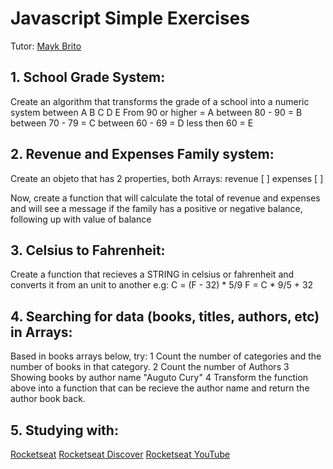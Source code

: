 # Javascript Simple Exercises
Tutor: [Mayk Brito](https://www.linkedin.com/in/maykbrito/?originalSubdomain=br)

## 1. School Grade System:
Create an algorithm that transforms the grade of a school into a numeric system between A B C D E
    From 90 or higher = A
    between 80 - 90   = B
    between 70 - 79   = C
    between 60 - 69   = D
    less then 60      = E
  
## 2. Revenue and Expenses Family system:
Create an objeto that has 2 properties, both Arrays:
    revenue  [ ]
    expenses [ ]
    
Now, create a function that will calculate the total of revenue and expenses and will see a message if the family has a positive or negative balance, following up with value of balance

## 3. Celsius to Fahrenheit:
Create a function that recieves a STRING in celsius or fahrenheit and converts it from an unit to another
    e.g: 
    C = (F - 32) * 5/9
    F = C * 9/5 + 32

## 4. Searching for data (books, titles, authors, etc) in Arrays:
Based in books arrays below, try:
    1 Count the number of categories and the number of books in that category.
    2 Count the number of Authors
    3 Showing books by author name "Auguto Cury"
    4 Transform the function above into a function that can be recieve the author name and return the author book back.

## 5. Studying with:
[Rocketseat](https://www.rocketseat.com.br/)
[Rocketseat Discover](https://www.rocketseat.com.br/discover)
[Rocketseat YouTube](https://www.youtube.com/c/RocketSeat)

